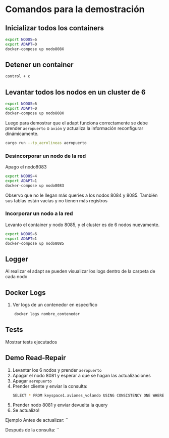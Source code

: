 # Comandos para la demostración

## Inicializar todos los containers
```bash
export NODOS=6 
export ADAPT=0
docker-compose up nodo808X
```

## Detener un container
```bash
control + c
```



## Levantar todos los nodos en un cluster de 6 
```bash
export NODOS=6
export ADAPT=0
docker-compose up nodo808X
```
Luego para demostrar que el adapt funciona correctamente se debe prender `aeropuerto` o `avión` y actualiza la información reconfigurar dinámicamente. 

```bash
cargo run --tp_aerolineas aeropuerto
```

### Desincorporar un nodo de la red 
Apago el nodo8083
````bash
export NODOS=4
export ADAPT=1
docker-compose up nodo8083
````

Observo que no le llegan más queries a los nodos 8084 y 8085.
También sus tablas están vacías y no tienen más registros 



### Incorporar un nodo a la red 
Levanto el container y nodo 8085, y el cluster es de 6 nodos nuevamente.
````bash
export NODOS=6
export ADAPT=1
docker-compose up nodo8085
````


## Logger
Al realizar el adapt se pueden visualizar los logs dentro de la carpeta de cada nodo

## Docker Logs
1. Ver logs de un contenedor en específico
````bash
    docker logs nombre_contenedor
````



## Tests
Mostrar tests ejecutados


## Demo Read-Repair

1. Levantar los 6 nodos y prender `aeropuerto`
2. Apagar el nodo 8081 y esperar a que se hagan las actualizaciones
3. Apagar `aeropuerto`
4. Prender cliente y enviar la consulta:
    ```bash
   SELECT * FROM keyspace1.aviones_volando USING CONSISTENCY ONE WHERE flight_number = 'EK333';
    ```
6. Prender nodo 8081 y enviar devuelta la query
7. Se actualizo! 

Ejemplo
Antes de actualizar:
``

Después de la consulta:
``







